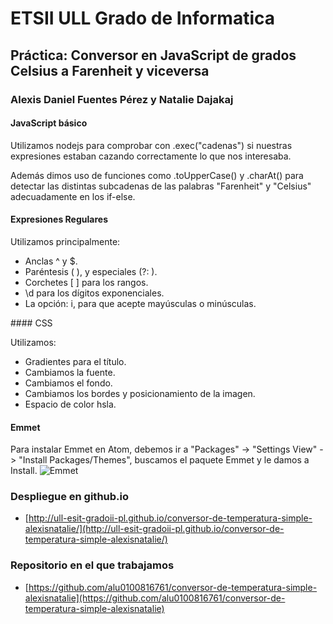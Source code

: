 # ETSII ULL Grado de Informatica

## Práctica: Conversor en JavaScript de grados Celsius a Farenheit y viceversa

### Alexis Daniel Fuentes Pérez y Natalie Dajakaj

#### JavaScript básico

Utilizamos nodejs para comprobar con .exec("cadenas") si nuestras expresiones estaban cazando correctamente lo que nos interesaba.

Además dimos uso de funciones como .toUpperCase() y .charAt() para detectar las distintas subcadenas de las palabras "Farenheit" y "Celsius" adecuadamente en los if-else.


#### Expresiones Regulares

Utilizamos principalmente:

* Anclas ^ y $.
* Paréntesis ( ), y especiales (?: ).
* Corchetes [ ] para los rangos.
* \d para los dígitos exponenciales.
* La opción: i, para que acepte mayúsculas o minúsculas.


#### CSS

Utilizamos:
* Gradientes para el título.
* Cambiamos la fuente.
* Cambiamos el fondo.
* Cambiamos los bordes y posicionamiento de la imagen.
* Espacio de color hsla.

#### Emmet

Para instalar Emmet en Atom, debemos ir a "Packages" -> "Settings View" -> "Install Packages/Themes", buscamos el paquete Emmet y le damos a Install.
![Emmet](http://files.catbox.moe/scbjix.png "Emmet")


### Despliegue en github.io

* [http://ull-esit-gradoii-pl.github.io/conversor-de-temperatura-simple-alexisnatalie/](http://ull-esit-gradoii-pl.github.io/conversor-de-temperatura-simple-alexisnatalie/)

### Repositorio en el que trabajamos

* [https://github.com/alu0100816761/conversor-de-temperatura-simple-alexisnatalie](https://github.com/alu0100816761/conversor-de-temperatura-simple-alexisnatalie)
